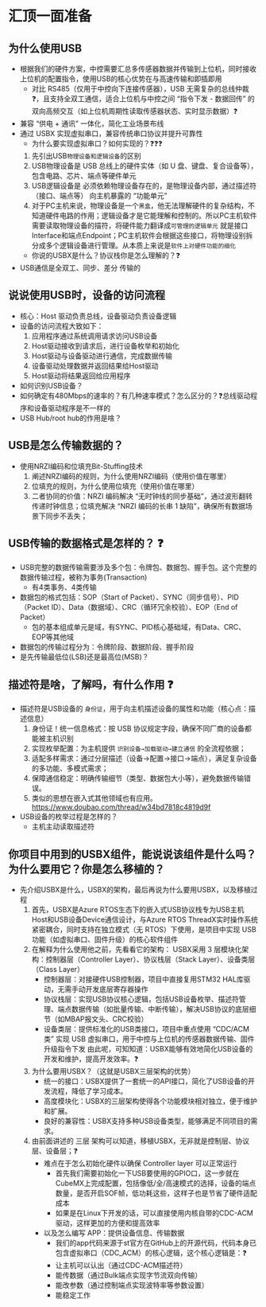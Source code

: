 # 汇顶一面准备

## 为什么使用USB

- 根据我们的硬件方案，中控需要汇总多传感器数据并传输到上位机，同时接收上位机的配置指令，使用USB的核心优势在与高速传输和即插即用
  - 对比 RS485（仅用于中控向下连接传感器），USB 无需复杂的总线仲裁❓，且支持全双工通信，适合上位机与中控之间 “指令下发 - 数据回传” 的双向高频交互（如上位机周期性读取传感器状态、实时显示数据）❓
- 兼容 “供电 + 通讯” 一体化，简化工业场景布线
- 通过 USBX 实现虚拟串口，兼容传统串口协议并提升可靠性
  - 为什么要实现虚拟串口？如何实现的？❓❓❓
  1. 先引出USB`物理设备和逻辑设备`的区别
  2. USB物理设备是 USB 总线上的硬件实体（如 U 盘、键盘、复合设备等），包含电路、芯片、端点等硬件单元
  3. USB逻辑设备是 必须依赖物理设备存在的，是物理设备内部，通过描述符（接口、端点等） 向主机暴露的 “功能单元”
  4. 对于PC主机来说，物理设备是一个`黑盒`，他无法理解硬件的复杂结构，不知道硬件电路的作用；逻辑设备才是它能理解和控制的。所以PC主机软件需要读取物理设备的描符，将硬件能力翻译成`可管理的逻辑单元`
    就是接口Interface和端点Endpoint；PC主机软件会根据这些接口，将物理设别拆分成多个逻辑设备进行管理。从本质上来说是`软件上对硬件功能的细化`
  - 你说的USBX是什么？协议栈你是怎么理解的？❓
- USB通信是全双工、同步、差分 传输的

## 说说使用USB时，设备的访问流程

- 核心：Host 驱动负责总线，设备驱动负责设备逻辑
- 设备的访问流程大致如下：
  1. 应用程序通过系统调用请求访问USB设备
  2. Host驱动接收到请求后，进行设备枚举和初始化
  3. Host驱动与设备驱动进行通信，完成数据传输
  4. 设备驱动处理数据并返回结果给Host驱动
  5. Host驱动将结果返回给应用程序
- 如何识别USB设备？
- 如何确定有480Mbps的速率的？有几种速率模式？怎么区分的？❓总线驱动程序和设备驱动程序是不一样的
- USB Hub/root hub的作用是啥？

## USB是怎么传输数据的？

- 使用NRZI编码和位填充Bit-Stuffing技术
  1. 阐述NRZI编码的规则，为什么使用NRZI编码（使用价值在哪里）
  2. 位填充的规则，为什么使用位填充（使用价值在哪里）
  3. 二者协同的价值：NRZI 编码解决 “无时钟线的同步基础”，通过波形翻转传递时钟信息；位填充解决 “NRZI 编码的长串 1 缺陷”，确保所有数据场景下同步不丢失；

## USB传输的数据格式是怎样的？      ❓

- USB完整的数据传输需要涉及多个包：令牌包、数据包、握手包。这个完整的数据传输过程，被称为事务(Transaction)
  - 有4类事务、4类传输
- 数据包的格式包括：SOP（Start of Packet）、SYNC（同步信号）、PID（Packet ID）、Data（数据域）、CRC（循环冗余校验）、EOP（End of Packet）
  - 包的基本组成单元是域，有SYNC、PID核心基础域，有Data、CRC、EOP等其他域
- 数据包的传输过程分为：令牌阶段、数据阶段、握手阶段
- 是先传输最低位(LSB)还是最高位(MSB)？

## 描述符是啥，了解吗，有什么作用   ❓

- 描述符是USB设备的 `身份证`，用于向主机描述设备的属性和功能（核心点：描述信息）
  1. 身份证！统一信息格式：按 USB 协议规定字段，确保不同厂商的设备都能被主机识别
  2. 实现枚举配置：为主机提供 `识别设备→加载驱动→建立通信` 的全流程依据；
  3. 适配多样需求：通过分层描述（设备→配置→接口→端点），满足复杂设备的多功能、多模式需求；
  4. 保障通信稳定：明确传输细节（类型、数据包大小等），避免数据传输错误。
  5. 类似的思想在嵌入式其他领域也有应用。<https://www.doubao.com/thread/w34bd7818c4819d9f>
- USB设备的枚举过程是怎样的？
  - 主机主动读取描述符

## 你项目中用到的USBX组件，能说说该组件是什么吗？为什么要用它？你是怎么移植的？

- 先介绍USBX是什么，USBX的架构，最后再说为什么要用USBX，以及移植过程
  1. 首先，USBX是Azure RTOS生态下的嵌入式USB协议栈专为USB主机Host和USB设备Device通信设计，与Azure RTOS ThreadX实时操作系统紧密耦合，同时支持在独立模式（无 RTOS）下使用，是项目中实现 USB 功能（如虚拟串口、固件升级）的核心软件组件
  2. 在解释为什么使用他之前，先看看它的架构：
    USBX采用 3 层模块化架构：控制器层（Controller Layer）、协议栈层（Stack Layer）、设备类层（Class Layer）
     - 控制器层：对接硬件USB控制器，项目中直接复用STM32 HAL库驱动，无需手动开发底层寄存器操作
     - 协议栈层：实现USB协议核心逻辑，包括USB设备枚举、描述符管理、端点数据传输（如批量传输、中断传输），解决USB协议的底层细节（如MBAP报文头、CRC校验）
     - 设备类层：提供标准化的USB类接口，项目中重点使用 “CDC/ACM 类” 实现 USB 虚拟串口，用于中控与上位机的传感器数据传输、固件升级指令下发
    由此呢，可知知道：USBX能够有效地简化USB设备的开发和维护，提高开发效率。❓
  3. 为什么要用USBX？（这就是USBX三层架构的优势）
     - 统一的接口：USBX提供了一套统一的API接口，简化了USB设备的开发流程，降低了学习成本。
     - 高度模块化：USBX的三层架构使得各个功能模块相对独立，便于维护和扩展。
     - 良好的兼容性：USBX支持多种USB设备类型，能够满足不同项目的需求。
  4. 由前面讲述的 三层 架构可以知道，移植USBX，无非就是控制层、协议层、设备层；❓
     - 难点在于怎么初始化硬件以确保 Controller layer 可以正常运行
       - 首先我们需要初始化一下USB要使用的GPIO口，这一步就在CubeMX上完成配置，包括像低/全/高速模式的选择，设备的端点数量，是否开启SOF帧，低功耗这些，这样子也是节省了硬件适配成本
       - 如果是在Linux下开发的话，可以直接使用内核自带的CDC-ACM驱动，这样更加的方便和提高效率
     - 以及怎么编写 APP：提供设备信息、传输数据
       - 我们的app代码来源于st官方在GitHub上的开源代码，代码本身已包含虚拟串口（CDC_ACM）的核心逻辑，这个核心逻辑是：❓
       - 让主机可以认出（通过CDC-ACM描述符）
       - 能传数据（通过Bulk端点实现字节流双向传输）
       - 能改参数（通过控制端点实现波特率等参数设置）
       - 能稳定工作
